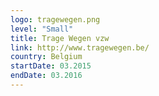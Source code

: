 ```yaml
---
logo: tragewegen.png
level: "Small"
title: Trage Wegen vzw
link: http://www.tragewegen.be/
country: Belgium
startDate: 03.2015
endDate: 03.2016
---
```

